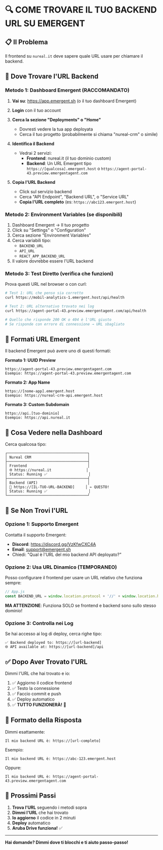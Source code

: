 # 🔍 COME TROVARE IL TUO BACKEND URL SU EMERGENT

## 📋 Il Problema

Il frontend su `nureal.it` deve sapere quale URL usare per chiamare il backend.

## 🎯 Dove Trovare l'URL Backend

### Metodo 1: Dashboard Emergent (RACCOMANDATO)

1. **Vai su**: https://app.emergent.sh (o il tuo dashboard Emergent)

2. **Login** con il tuo account

3. **Cerca la sezione "Deployments" o "Home"**
   - Dovresti vedere la tua app deployata
   - Cerca il tuo progetto (probabilmente si chiama "nureal-crm" o simile)

4. **Identifica il Backend**
   - Vedrai 2 servizi:
     * **Frontend**: nureal.it (il tuo dominio custom)
     * **Backend**: Un URL Emergent tipo `https://[qualcosa].emergent.host` o `https://agent-portal-43.preview.emergentagent.com`

5. **Copia l'URL Backend**
   - Click sul servizio backend
   - Cerca "API Endpoint", "Backend URL", o "Service URL"
   - **Copia l'URL completo** (es: `https://abc123.emergent.host`)

### Metodo 2: Environment Variables (se disponibili)

1. Dashboard Emergent → Il tuo progetto
2. Click su "Settings" o "Configuration"
3. Cerca sezione "Environment Variables"
4. Cerca variabili tipo:
   - `BACKEND_URL`
   - `API_URL`
   - `REACT_APP_BACKEND_URL`
5. Il valore dovrebbe essere l'URL backend

### Metodo 3: Test Diretto (verifica che funzioni)

Prova questi URL nel browser o con curl:

```bash
# Test 1: URL che penso sia corretto
curl https://mobil-analytics-1.emergent.host/api/health

# Test 2: URL alternativo trovato nei log
curl https://agent-portal-43.preview.emergentagent.com/api/health

# Quello che risponde 200 OK o 404 è l'URL giusto
# Se risponde con errore di connessione → URL sbagliato
```

## 🔧 Formati URL Emergent

Il backend Emergent può avere uno di questi formati:

**Formato 1: UUID Preview**
```
https://agent-portal-43.preview.emergentagent.com
Esempio: https://agent-portal-43.preview.emergentagent.com
```

**Formato 2: App Name**
```
https://[nome-app].emergent.host
Esempio: https://nureal-crm-api.emergent.host
```

**Formato 3: Custom Subdomain**
```
https://api.[tuo-dominio]
Esempio: https://api.nureal.it
```

## 📱 Cosa Vedere nella Dashboard

Cerca qualcosa tipo:

```
┌─────────────────────────────────────┐
│ Nureal CRM                          │
├─────────────────────────────────────┤
│ Frontend                            │
│ 🌐 https://nureal.it                │
│ Status: Running ✅                   │
├─────────────────────────────────────┤
│ Backend (API)                       │
│ 🔌 https://[IL-TUO-URL-BACKEND]     │ ← QUESTO!
│ Status: Running ✅                   │
└─────────────────────────────────────┘
```

## 🚨 Se Non Trovi l'URL

### Opzione 1: Supporto Emergent

Contatta il supporto Emergent:
- **Discord**: https://discord.gg/VzKfwCXC4A
- **Email**: support@emergent.sh
- Chiedi: "Qual è l'URL del mio backend API deployato?"

### Opzione 2: Usa URL Dinamico (TEMPORANEO)

Posso configurare il frontend per usare un URL relativo che funziona sempre:

```javascript
// App.js
const BACKEND_URL = window.location.protocol + '//' + window.location.host;
```

**MA ATTENZIONE**: Funziona SOLO se frontend e backend sono sullo stesso dominio!

### Opzione 3: Controlla nei Log

Se hai accesso ai log di deploy, cerca righe tipo:
```
✅ Backend deployed to: https://[url-backend]
🌐 API available at: https://[url-backend]/api
```

## ✅ Dopo Aver Trovato l'URL

Dimmi l'URL che hai trovato e io:

1. ✅ Aggiorno il codice frontend
2. ✅ Testo la connessione
3. ✅ Faccio commit e push
4. ✅ Deploy automatico
5. ✅ **TUTTO FUNZIONERÀ!** 🎉

## 📝 Formato della Risposta

Dimmi esattamente:

```
Il mio backend URL è: https://[url-completo]
```

Esempio:
```
Il mio backend URL è: https://abc-123.emergent.host
```

Oppure:
```
Il mio backend URL è: https://agent-portal-43.preview.emergentagent.com
```

## 🎯 Prossimi Passi

1. **Trova l'URL** seguendo i metodi sopra
2. **Dimmi l'URL** che hai trovato
3. **Io aggiorno** il codice in 2 minuti
4. **Deploy** automatico
5. **Aruba Drive funziona!** ✅

---

**Hai domande? Dimmi dove ti blocchi e ti aiuto passo-passo!**
